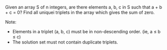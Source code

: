 Given an array S of n integers, are there elements a, b, c in S such that a + b + c = 0? Find all uniquei triplets in the array which gives the sum of zero.

Note:

-  Elements in a triplet (a, b, c) must be in non-descending order. (ie, a ≤ b ≤ c)
-  The solution set must not contain duplicate triplets.
